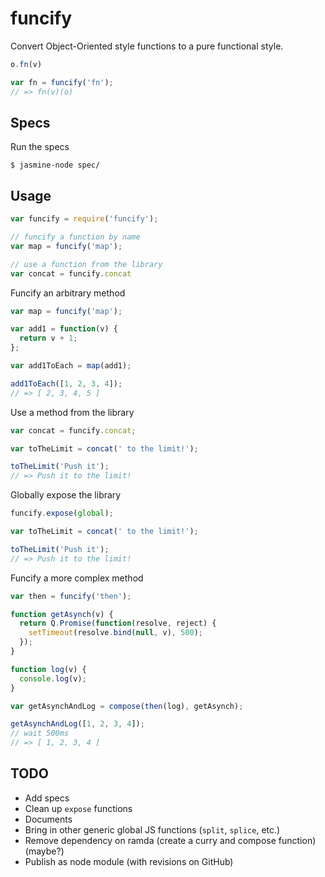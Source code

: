 # funcify

Convert Object-Oriented style functions to a pure functional style.

```js
o.fn(v)

var fn = funcify('fn');
// => fn(v)(o)
```
## Specs

Run the specs

```
$ jasmine-node spec/
```

## Usage

```js
var funcify = require('funcify');

// funcify a function by name
var map = funcify('map');

// use a function from the library
var concat = funcify.concat
```

Funcify an arbitrary method

```js
var map = funcify('map');

var add1 = function(v) {
  return v + 1;
};

var add1ToEach = map(add1);

add1ToEach([1, 2, 3, 4]);
// => [ 2, 3, 4, 5 ]
```

Use a method from the library

```js
var concat = funcify.concat;

var toTheLimit = concat(' to the limit!');

toTheLimit('Push it');
// => Push it to the limit!
```

Globally expose the library

```js
funcify.expose(global);

var toTheLimit = concat(' to the limit!');

toTheLimit('Push it');
// => Push it to the limit!
```

Funcify a more complex method

```js
var then = funcify('then');

function getAsynch(v) {
  return Q.Promise(function(resolve, reject) {
    setTimeout(resolve.bind(null, v), 500);
  });
}

function log(v) {
  console.log(v);
}

var getAsynchAndLog = compose(then(log), getAsynch);

getAsynchAndLog([1, 2, 3, 4]);
// wait 500ms
// => [ 1, 2, 3, 4 ]
```

## TODO

* Add specs
* Clean up `expose` functions
* Documents
* Bring in other generic global JS functions (`split`, `splice`, etc.)
* Remove dependency on ramda (create a curry and compose function) (maybe?)
* Publish as node module (with revisions on GitHub)
